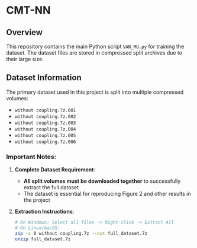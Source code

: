 # CMT-NN

## Overview
This repository contains the main Python script `VAN_MU.py` for training the dataset. The dataset files are stored in compressed split archives due to their large size.

## Dataset Information
The primary dataset used in this project is split into multiple compressed volumes:
- `without coupling.7z.001`
- `without coupling.7z.002`
- `without coupling.7z.003`
- `without coupling.7z.004`
- `without coupling.7z.005`
- `without coupling.7z.006`

### Important Notes:
1. **Complete Dataset Requirement**: 
   - **All split volumes must be downloaded together** to successfully extract the full dataset
   - The dataset is essential for reproducing Figure 2 and other results in the project

2. **Extraction Instructions**:
   ```bash
   # On Windows: Select all files -> Right-click -> Extract All
   # On Linux/macOS:
   zip -s 0 without coupling.7z --out full_dataset.7z
   unzip full_dataset.7z
